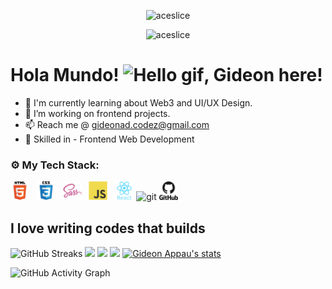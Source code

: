 <p align="center"> <img src="https://komarev.com/ghpvc/?username=aceslice&label=Profile%20views&color=e91e63&style=flat" alt="aceslice" /> </p>
<p align="center"> <img src="https://img.shields.io/github/followers/aceslice?style=social" alt="aceslice" /> </p>

# Hola Mundo! <img src="https://user-images.githubusercontent.com/1303154/88677602-1635ba80-d120-11ea-84d8-d263ba5fc3c0.gif" width="30px" alt="Hello gif">, Gideon here!

- 🌱 I'm currently learning about Web3 and UI/UX Design.
- 🌱 I’m  working on frontend projects.
- 📫 Reach me @ gideonad.codez@gmail.com
- 🌌 Skilled in - Frontend Web Development
<h3 align="left">⚙ My Tech Stack:</h3>

<p align="left">
<img src="https://raw.githubusercontent.com/devicons/devicon/master/icons/html5/html5-original-wordmark.svg" alt="html5" width="30" >&nbsp;&nbsp; 
<img src="https://raw.githubusercontent.com/devicons/devicon/master/icons/css3/css3-original-wordmark.svg" alt="css3" width="30" >&nbsp;&nbsp; 
<img src="https://raw.githubusercontent.com/devicons/devicon/master/icons/sass/sass-original.svg" alt="Sass" width="30" >&nbsp;&nbsp; 
<img src="https://raw.githubusercontent.com/devicons/devicon/master/icons/javascript/javascript-original.svg" alt="javascript" width="30" >&nbsp;&nbsp; 
<img src="https://raw.githubusercontent.com/devicons/devicon/master/icons/react/react-original-wordmark.svg" alt="react" width="30"/> 
<img src="https://www.vectorlogo.zone/logos/git-scm/git-scm-icon.svg" alt="git" width="30" > 
<img src="https://raw.githubusercontent.com/devicons/devicon/master/icons/github/github-original-wordmark.svg" alt="mysql" width="30" >&nbsp;&nbsp;
</p>

## **I love writing codes that builds**
![GitHub Streaks](http://github-readme-streak-stats.herokuapp.com?user=aceslice&theme=dracula&hide_border=true)
![](https://github-profile-summary-cards.vercel.app/api/cards/profile-details?username=aceslice&theme=github_dark)
![](https://github-profile-summary-cards.vercel.app/api/cards/repos-per-language?username=aceslice&theme=github_dark)
![](https://github-profile-summary-cards.vercel.app/api/cards/most-commit-language?username=aceslice&theme=github_dark)
[![Gideon Appau's stats](https://github-readme-stats.vercel.app/api?username=aceslice&show_icons=true&theme=github_dark)](https://github.com/aceslice)
 
![GitHub Activity Graph](https://activity-graph.herokuapp.com/graph?username=aceslice&theme=dracula)  
